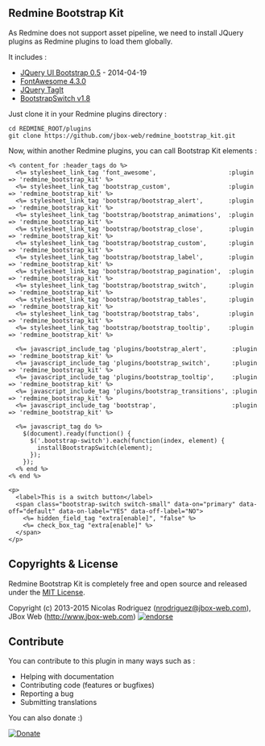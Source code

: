 ## Redmine Bootstrap Kit

As Redmine does not support asset pipeline, we need to install JQuery plugins as Redmine plugins to load them globally.

It includes :

* [JQuery UI Bootstrap 0.5](http://jquery-ui-bootstrap.github.io/jquery-ui-bootstrap/) - 2014-04-19
* [FontAwesome 4.3.0](http://fortawesome.github.io/Font-Awesome/)
* [JQuery TagIt](http://aehlke.github.io/tag-it/)
* [BootstrapSwitch v1.8](https://github.com/nostalgiaz/bootstrap-switch)

Just clone it in your Redmine plugins directory :

    cd REDMINE_ROOT/plugins
    git clone https://github.com/jbox-web/redmine_bootstrap_kit.git

Now, within another Redmine plugins, you can call Bootstrap Kit elements :

```
<% content_for :header_tags do %>
  <%= stylesheet_link_tag 'font_awesome',                    :plugin => 'redmine_bootstrap_kit' %>
  <%= stylesheet_link_tag 'bootstrap_custom',                :plugin => 'redmine_bootstrap_kit' %>
  <%= stylesheet_link_tag 'bootstrap/bootstrap_alert',       :plugin => 'redmine_bootstrap_kit' %>
  <%= stylesheet_link_tag 'bootstrap/bootstrap_animations',  :plugin => 'redmine_bootstrap_kit' %>
  <%= stylesheet_link_tag 'bootstrap/bootstrap_close',       :plugin => 'redmine_bootstrap_kit' %>
  <%= stylesheet_link_tag 'bootstrap/bootstrap_custom',      :plugin => 'redmine_bootstrap_kit' %>
  <%= stylesheet_link_tag 'bootstrap/bootstrap_label',       :plugin => 'redmine_bootstrap_kit' %>
  <%= stylesheet_link_tag 'bootstrap/bootstrap_pagination',  :plugin => 'redmine_bootstrap_kit' %>
  <%= stylesheet_link_tag 'bootstrap/bootstrap_switch',      :plugin => 'redmine_bootstrap_kit' %>
  <%= stylesheet_link_tag 'bootstrap/bootstrap_tables',      :plugin => 'redmine_bootstrap_kit' %>
  <%= stylesheet_link_tag 'bootstrap/bootstrap_tabs',        :plugin => 'redmine_bootstrap_kit' %>
  <%= stylesheet_link_tag 'bootstrap/bootstrap_tooltip',     :plugin => 'redmine_bootstrap_kit' %>

  <%= javascript_include_tag 'plugins/bootstrap_alert',       :plugin => 'redmine_bootstrap_kit' %>
  <%= javascript_include_tag 'plugins/bootstrap_switch',      :plugin => 'redmine_bootstrap_kit' %>
  <%= javascript_include_tag 'plugins/bootstrap_tooltip',     :plugin => 'redmine_bootstrap_kit' %>
  <%= javascript_include_tag 'plugins/bootstrap_transitions', :plugin => 'redmine_bootstrap_kit' %>
  <%= javascript_include_tag 'bootstrap',                     :plugin => 'redmine_bootstrap_kit' %>

  <%= javascript_tag do %>
    $(document).ready(function() {
      $('.bootstrap-switch').each(function(index, element) {
        installBootstrapSwitch(element);
      });
    });
  <% end %>
<% end %>

<p>
  <label>This is a switch button</label>
  <span class="bootstrap-switch switch-small" data-on="primary" data-off="default" data-on-label="YES" data-off-label="NO">
    <%= hidden_field_tag "extra[enable]", "false" %>
    <%= check_box_tag "extra[enable]" %>
  </span>
</p>

```


## Copyrights & License

Redmine Bootstrap Kit is completely free and open source and released under the [MIT License](https://github.com/jbox-web/redmine_bootstrap_kit/blob/devel/LICENSE).

Copyright (c) 2013-2015 Nicolas Rodriguez (nrodriguez@jbox-web.com), JBox Web (http://www.jbox-web.com) [![endorse](https://api.coderwall.com/n-rodriguez/endorsecount.png)](https://coderwall.com/n-rodriguez)

## Contribute

You can contribute to this plugin in many ways such as :
* Helping with documentation
* Contributing code (features or bugfixes)
* Reporting a bug
* Submitting translations

You can also donate :)

[![Donate](https://www.paypalobjects.com/en_US/i/btn/btn_donate_LG.gif)](https://www.paypal.com/cgi-bin/webscr?cmd=_s-xclick&hosted_button_id=FBT7E7DAVVEEU)
